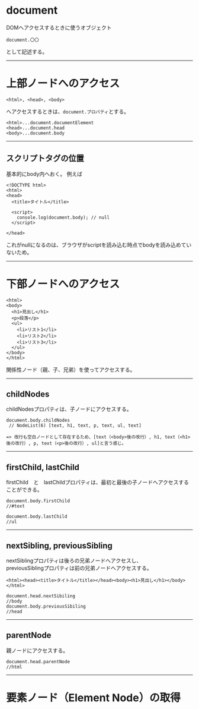 # document 
DOMへアクセスするときに使うオブジェクト
~~~
document.〇〇
~~~
として記述する。
***

# 上部ノードへのアクセス
~~~
<html>, <head>, <body>
~~~
へアクセスするときは、`document.プロパティ`とする。
~~~
<html>...document.documentElement
<head>...document.head
<body>...document.body
~~~
***

## スクリプトタグの位置
基本的にbody内へおく。
例えば
~~~
<!DOCTYPE html>
<html>
<head>
  <title>タイトル</title>
  
  <script>
    console.log(document.body); // null
  </script>
  
</head>
~~~
これがnullになるのは、ブラウザがscriptを読み込む時点でbodyを読み込めていないため。
***

# 下部ノードへのアクセス
~~~
<html>
<body>
  <h1>見出し</h1>
  <p>段落</p>
  <ul>
    <li>リスト1</li>
    <li>リスト2</li>
    <li>リスト3</li>
  </ul>
</body>
</html>
~~~
関係性ノード（親、子、兄弟）を使ってアクセスする。   
***

## childNodes
childNodesプロパティは、子ノードにアクセスする。
~~~
document.body.childNodes
 // NodeList(6) [text, h1, text, p, text, ul, text]
 
=> 改行も空白ノードとして存在するため、[text（<body>後の改行）, h1, text（<h1>後の改行）, p, text（<p>後の改行）, ul]と言う感じ。
~~~
***

## firstChild, lastChild
firstChild　と　lastChildプロパティは、最初と最後の子ノードへアクセスすることができる。
~~~
document.body.firstChild
//#text

document.body.lastChild
//ul
~~~
***

## nextSibling, previousSibling
nextSiblingプロパティは後ろの兄弟ノードへアクセスし、    
previousSiblingプロパティは前の兄弟ノードへアクセスする。
~~~
<html><head><title>タイトル</title></head><body><h1>見出し</h1></body></html>

document.head.nextSibiling
//body
document.body.previousSibiling
//head
~~~
***

## parentNode
親ノードにアクセスする。
~~~
document.head.parentNode
//html
~~~
***


# 要素ノード（Element Node）の取得
